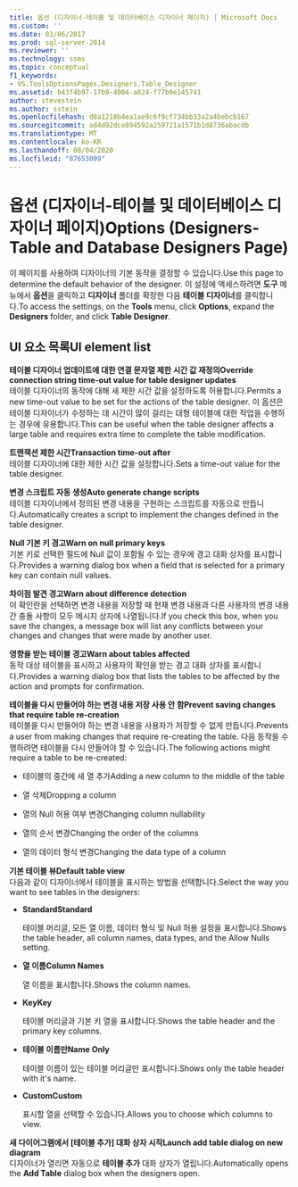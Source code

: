 ```yaml
---
title: 옵션 (디자이너-테이블 및 데이터베이스 디자이너 페이지) | Microsoft Docs
ms.custom: ''
ms.date: 03/06/2017
ms.prod: sql-server-2014
ms.reviewer: ''
ms.technology: ssms
ms.topic: conceptual
f1_keywords:
- VS.ToolsOptionsPages.Designers.Table_Designer
ms.assetid: b43f4b97-17b9-4004-a824-f77b9e145741
author: stevestein
ms.author: sstein
ms.openlocfilehash: d8a1218b4ea1ae9c6f9cf734bb33a2a4bebcb167
ms.sourcegitcommit: ad4d92dce894592a259721a1571b1d8736abacdb
ms.translationtype: MT
ms.contentlocale: ko-KR
ms.lasthandoff: 08/04/2020
ms.locfileid: "87653099"
---
```

# <a name="options-designers-table-and-database-designers-page"></a><span data-ttu-id="4f68b-102">옵션 (디자이너-테이블 및 데이터베이스 디자이너 페이지)</span><span class="sxs-lookup"><span data-stu-id="4f68b-102">Options (Designers-Table and Database Designers Page)</span></span>
  <span data-ttu-id="4f68b-103">이 페이지를 사용하여 디자이너의 기본 동작을 결정할 수 있습니다.</span><span class="sxs-lookup"><span data-stu-id="4f68b-103">Use this page to determine the default behavior of the designer.</span></span> <span data-ttu-id="4f68b-104">이 설정에 액세스하려면 **도구** 메뉴에서 **옵션**을 클릭하고 **디자이너** 폴더를 확장한 다음 **테이블 디자이너**를 클릭합니다.</span><span class="sxs-lookup"><span data-stu-id="4f68b-104">To access the settings, on the **Tools** menu, click **Options**, expand the **Designers** folder, and click **Table Designer**.</span></span>  
  
## <a name="ui-element-list"></a><span data-ttu-id="4f68b-105">UI 요소 목록</span><span class="sxs-lookup"><span data-stu-id="4f68b-105">UI element list</span></span>  
 <span data-ttu-id="4f68b-106">**테이블 디자이너 업데이트에 대한 연결 문자열 제한 시간 값 재정의**</span><span class="sxs-lookup"><span data-stu-id="4f68b-106">**Override connection string time-out value for table designer updates**</span></span>  
 <span data-ttu-id="4f68b-107">테이블 디자이너의 동작에 대해 새 제한 시간 값을 설정하도록 허용합니다.</span><span class="sxs-lookup"><span data-stu-id="4f68b-107">Permits a new time-out value to be set for the actions of the table designer.</span></span> <span data-ttu-id="4f68b-108">이 옵션은 테이블 디자이너가 수정하는 데 시간이 많이 걸리는 대형 테이블에 대한 작업을 수행하는 경우에 유용합니다.</span><span class="sxs-lookup"><span data-stu-id="4f68b-108">This can be useful when the table designer affects a large table and requires extra time to complete the table modification.</span></span>  
  
 <span data-ttu-id="4f68b-109">**트랜잭션 제한 시간**</span><span class="sxs-lookup"><span data-stu-id="4f68b-109">**Transaction time-out after**</span></span>  
 <span data-ttu-id="4f68b-110">테이블 디자이너에 대한 제한 시간 값을 설정합니다.</span><span class="sxs-lookup"><span data-stu-id="4f68b-110">Sets a time-out value for the table designer.</span></span>  
  
 <span data-ttu-id="4f68b-111">**변경 스크립트 자동 생성**</span><span class="sxs-lookup"><span data-stu-id="4f68b-111">**Auto generate change scripts**</span></span>  
 <span data-ttu-id="4f68b-112">테이블 디자이너에서 정의된 변경 내용을 구현하는 스크립트를 자동으로 만듭니다.</span><span class="sxs-lookup"><span data-stu-id="4f68b-112">Automatically creates a script to implement the changes defined in the table designer.</span></span>  
  
 <span data-ttu-id="4f68b-113">**Null 기본 키 경고**</span><span class="sxs-lookup"><span data-stu-id="4f68b-113">**Warn on null primary keys**</span></span>  
 <span data-ttu-id="4f68b-114">기본 키로 선택한 필드에 Null 값이 포함될 수 있는 경우에 경고 대화 상자를 표시합니다.</span><span class="sxs-lookup"><span data-stu-id="4f68b-114">Provides a warning dialog box when a field that is selected for a primary key can contain null values.</span></span>  
  
 <span data-ttu-id="4f68b-115">**차이점 발견 경고**</span><span class="sxs-lookup"><span data-stu-id="4f68b-115">**Warn about difference detection**</span></span>  
 <span data-ttu-id="4f68b-116">이 확인란을 선택하면 변경 내용을 저장할 때 현재 변경 내용과 다른 사용자의 변경 내용 간 충돌 사항이 모두 메시지 상자에 나열됩니다.</span><span class="sxs-lookup"><span data-stu-id="4f68b-116">If you check this box, when you save the changes, a message box will list any conflicts between your changes and changes that were made by another user.</span></span>  
  
 <span data-ttu-id="4f68b-117">**영향을 받는 테이블 경고**</span><span class="sxs-lookup"><span data-stu-id="4f68b-117">**Warn about tables affected**</span></span>  
 <span data-ttu-id="4f68b-118">동작 대상 테이블을 표시하고 사용자의 확인을 받는 경고 대화 상자를 표시합니다.</span><span class="sxs-lookup"><span data-stu-id="4f68b-118">Provides a warning dialog box that lists the tables to be affected by the action and prompts for confirmation.</span></span>  
  
 <span data-ttu-id="4f68b-119">**테이블을 다시 만들어야 하는 변경 내용 저장 사용 안 함**</span><span class="sxs-lookup"><span data-stu-id="4f68b-119">**Prevent saving changes that require table re-creation**</span></span>  
 <span data-ttu-id="4f68b-120">테이블을 다시 만들어야 하는 변경 내용을 사용자가 저장할 수 없게 만듭니다.</span><span class="sxs-lookup"><span data-stu-id="4f68b-120">Prevents a user from making changes that require re-creating the table.</span></span> <span data-ttu-id="4f68b-121">다음 동작을 수행하려면 테이블을 다시 만들어야 할 수 있습니다.</span><span class="sxs-lookup"><span data-stu-id="4f68b-121">The following actions might require a table to be re-created:</span></span>  
  
-   <span data-ttu-id="4f68b-122">테이블의 중간에 새 열 추가</span><span class="sxs-lookup"><span data-stu-id="4f68b-122">Adding a new column to the middle of the table</span></span>  
  
-   <span data-ttu-id="4f68b-123">열 삭제</span><span class="sxs-lookup"><span data-stu-id="4f68b-123">Dropping a column</span></span>  
  
-   <span data-ttu-id="4f68b-124">열의 Null 허용 여부 변경</span><span class="sxs-lookup"><span data-stu-id="4f68b-124">Changing column nullability</span></span>  
  
-   <span data-ttu-id="4f68b-125">열의 순서 변경</span><span class="sxs-lookup"><span data-stu-id="4f68b-125">Changing the order of the columns</span></span>  
  
-   <span data-ttu-id="4f68b-126">열의 데이터 형식 변경</span><span class="sxs-lookup"><span data-stu-id="4f68b-126">Changing the data type of a column</span></span>  
  
 <span data-ttu-id="4f68b-127">**기본 테이블 뷰**</span><span class="sxs-lookup"><span data-stu-id="4f68b-127">**Default table view**</span></span>  
 <span data-ttu-id="4f68b-128">다음과 같이 디자이너에서 테이블을 표시하는 방법을 선택합니다.</span><span class="sxs-lookup"><span data-stu-id="4f68b-128">Select the way you want to see tables in the designers:</span></span>  
  
-   <span data-ttu-id="4f68b-129">**Standard**</span><span class="sxs-lookup"><span data-stu-id="4f68b-129">**Standard**</span></span>  
  
     <span data-ttu-id="4f68b-130">테이블 머리글, 모든 열 이름, 데이터 형식 및 Null 허용 설정을 표시합니다.</span><span class="sxs-lookup"><span data-stu-id="4f68b-130">Shows the table header, all column names, data types, and the Allow Nulls setting.</span></span>  
  
-   <span data-ttu-id="4f68b-131">**열 이름**</span><span class="sxs-lookup"><span data-stu-id="4f68b-131">**Column Names**</span></span>  
  
     <span data-ttu-id="4f68b-132">열 이름을 표시합니다.</span><span class="sxs-lookup"><span data-stu-id="4f68b-132">Shows the column names.</span></span>  
  
-   <span data-ttu-id="4f68b-133">**Key**</span><span class="sxs-lookup"><span data-stu-id="4f68b-133">**Key**</span></span>  
  
     <span data-ttu-id="4f68b-134">테이블 머리글과 기본 키 열을 표시합니다.</span><span class="sxs-lookup"><span data-stu-id="4f68b-134">Shows the table header and the primary key columns.</span></span>  
  
-   <span data-ttu-id="4f68b-135">**테이블 이름만**</span><span class="sxs-lookup"><span data-stu-id="4f68b-135">**Name Only**</span></span>  
  
     <span data-ttu-id="4f68b-136">테이블 이름이 있는 테이블 머리글만 표시합니다.</span><span class="sxs-lookup"><span data-stu-id="4f68b-136">Shows only the table header with it's name.</span></span>  
  
-   <span data-ttu-id="4f68b-137">**Custom**</span><span class="sxs-lookup"><span data-stu-id="4f68b-137">**Custom**</span></span>  
  
     <span data-ttu-id="4f68b-138">표시할 열을 선택할 수 있습니다.</span><span class="sxs-lookup"><span data-stu-id="4f68b-138">Allows you to choose which columns to view.</span></span>  
  
 <span data-ttu-id="4f68b-139">**새 다이어그램에서 [테이블 추가] 대화 상자 시작**</span><span class="sxs-lookup"><span data-stu-id="4f68b-139">**Launch add table dialog on new diagram**</span></span>  
 <span data-ttu-id="4f68b-140">디자이너가 열리면 자동으로 **테이블 추가** 대화 상자가 열립니다.</span><span class="sxs-lookup"><span data-stu-id="4f68b-140">Automatically opens the **Add Table** dialog box when the designers open.</span></span>  
  
  
